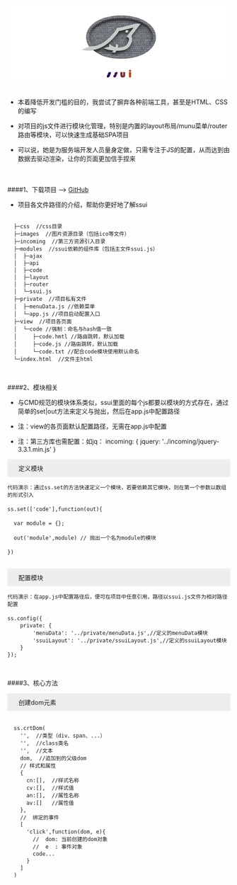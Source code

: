 <p align=center style="background-color: #fff;">
  <a href="#">
    <img src="https://raw.githubusercontent.com/zhaowucun13/ssui/master/assets/images/gh_ssui_logo.jpg" alt="layui" width="360">
  </a>
</p>

## 

* 本着降低开发门槛的目的，我尝试了摒弃各种前端工具，甚至是HTML、CSS的编写

* 对项目的js文件进行模块化管理，特别是内置的layout布局/munu菜单/router路由等模块，可以快速生成基础SPA项目

* 可以说，她是为服务端开发人员量身定做，只需专注于JS的配置，从而达到由数据去驱动渲染，让你的页面更加信手捏来

<div style="margin-top:50px;"></div>


####1、下载项目 --> [GitHub](https://github.com/zhaowucun13/ssui#) 

* 项目各文件路径的介绍，帮助你更好地了解ssui


```

  ├─css  //css目录
  ├─images  //图片资源目录（包括ico等文件）
  ├─incoming  //第三方资源引入目录
  ├─modules  //ssui依赖的组件库（包括主文件ssui.js）
  │  ├─ajax
  │  ├─api
  │  ├─code
  │  ├─layout
  │  ├─router
  │  └─ssui.js
  ├─private  //项目私有文件
  │  ├─menuData.js //依赖菜单
  │  └─app.js //项目启动配置入口
  ├─view  //项目各页面
  │  └─code //强制：命名与hash值一致
  │     ├─code.hmtl //路由跳转，默认加载
  │     ├─code.js //路由跳转，默认加载
  │     └─code.txt //配合code模块使用默认命名
  └─index.html  //文件主html
  
```

<div style="margin-top:30px;"></div>

####2、模块相关 

* 与CMD规范的模块体系类似，ssui里面的每个js都要以模块的方式存在，通过简单的set|out方法来定义与抛出，然后在app.js中配置路径

* 注：view的各页面默认配置路径，无需在app.js中配置

* 注：第三方库也需配置：如jq： incoming: { jquery: '../incoming/jquery-3.3.1.min.js' }

<p style="background:#eee;padding:10px;padding-left:25px;">定义模块</p>

```
代码演示：通过ss.set的方法快速定义一个模块，若要依赖其它模块，则在第一个参数以数组的形式引入

ss.set(['code'],function(out){
  
  var module = {};

  out('module',module) // 抛出一个名为module的模块

})
  
```
<p style="background:#eee;padding:10px;padding-left:25px;">配置模块</p>

```
代码演示：在app.js中配置路径后，便可在项目中任意引用，路径以ssui.js文件为相对路径配置

ss.config({
	private: {
		'menuData': '../private/menuData.js',//定义的menuData模块
		'ssuiLayout': '../private/ssuiLayout.js',//定义的ssuiLayout模块
	}
});
  
```


<div style="margin-top:30px;"></div>

####3、核心方法

<p style="background:#eee;padding:10px;padding-left:25px;">创建dom元素</p>

```

  ss.crtDom(
    '',  //类型（div、span、...）
    '',  //class类名
    '',  //文本
    dom,  //追加到的父级dom
    // 样式和属性
    {
      cn:[],  //样式名称
      cv:[],  //样式值
      an:[],  //属性名称
      av:[]   //属性值
    },
    //  绑定的事件
    [
      'click',function(dom, e){
        //  dom: 当前创建的dom对象
        //  e  : 事件对象 
        code...  
      }
    ]
  )
  
```







